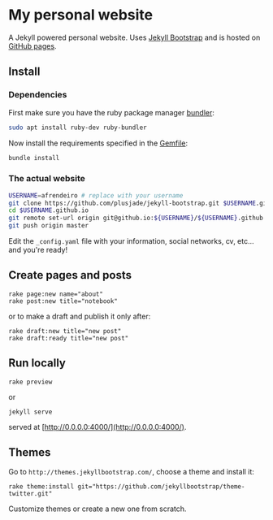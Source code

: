 # My personal website

A Jekyll powered personal website. Uses [Jekyll Bootstrap](http://jekyllbootstrap.com/)
and is hosted on [GitHub pages](https://pages.github.com/).

## Install

### Dependencies

First make sure you have the ruby package manager [bundler](https://bundler.io/bundle_install.html):

```bash
sudo apt install ruby-dev ruby-bundler
```

Now install the requirements specified in the [Gemfile](Gemfile):

```bash
bundle install
```

### The actual website

```bash
USERNAME=afrendeiro # replace with your username
git clone https://github.com/plusjade/jekyll-bootstrap.git $USERNAME.github.io
cd $USERNAME.github.io
git remote set-url origin git@github.io:${USERNAME}/${USERNAME}.github.io.git
git push origin master
```

Edit the `_config.yaml` file with your information, social networks, cv, etc...
and you're ready!

## Create pages and posts

    rake page:new name="about"
    rake post:new title="notebook"

or to make a draft and publish it only after:

    rake draft:new title="new post"
    rake draft:ready title="new post"

## Run locally

    rake preview

or

    jekyll serve

served at [http://0.0.0.0:4000/](http://0.0.0.0:4000/).

## Themes

Go to `http://themes.jekyllbootstrap.com/`, choose a theme and install it:

    rake theme:install git="https://github.com/jekyllbootstrap/theme-twitter.git"

Customize themes or create a new one from scratch.
